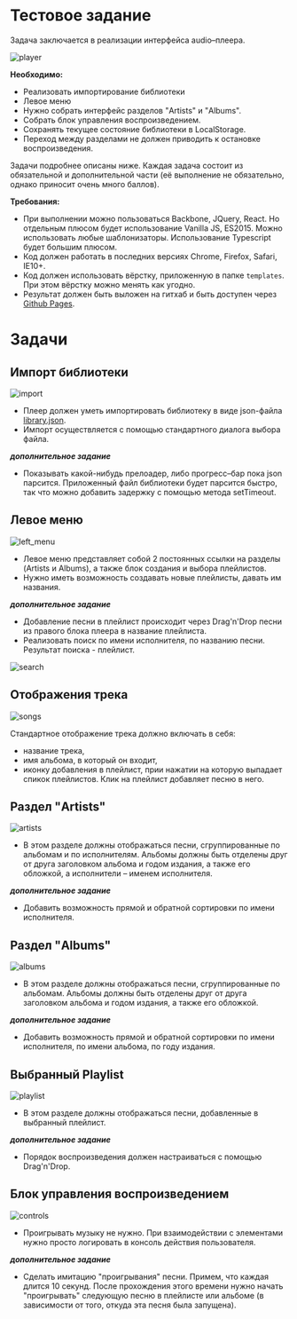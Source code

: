 # Тестовое задание

Задача заключается в реализации интерфейса audio–плеера.

![player](_img_/player.png)

**Необходимо:**

- Реализовать импортирование библиотеки
- Левое меню
- Нужно собрать интерфейс разделов "Artists" и "Albums".
- Собрать блок управления воспроизведением. 
- Сохранять текущее состояние библиотеки в LocalStorage.
- Переход между разделами не должен приводить к остановке воспроизведения.

Задачи подробнее описаны ниже. Каждая задача состоит из обязательной и дополнительной части (её выполнение не обязательно, однако приносит очень много баллов).

**Требования:**

- При выполнении можно пользоваться Backbone, JQuery, React. Но отдельным плюсом будет использование Vanilla JS, ES2015. Можно использовать любые шаблонизаторы. Использование Typescript будет большим плюсом.
- Код должен работать в последних версиях Chrome, Firefox, Safari, IE10+.
- Код должен использовать вёрстку, приложенную в папке `templates`. При этом вёрстку можно менять как угодно.
- Результат должен быть выложен на гитхаб и быть доступен через [Github Pages](https://pages.github.com/).

# Задачи

## Импорт библиотеки

![import](_img_/import.png)

* Плеер должен уметь импортировать библиотеку в виде json-файла [library.json](https://raw.githubusercontent.com/VladimirSemenyuk/target-frontend-test/master/library.json).
* Импорт осуществляется с помощью стандартного диалога выбора файла.

***дополнительное задание***

* Показывать какой-нибудь прелоадер, либо прогресс–бар пока json парсится. Приложенный файл библиотеки будет парсится быстро, так что можно добавить задержку с помощью метода setTimeout.

## Левое меню

![left_menu](_img_/left_menu.png)

* Левое меню представляет собой 2 постоянных ссылки на разделы (Artists и Albums), а также блок создания и выбора плейлистов.
* Нужно иметь возможность создавать новые плейлисты, давать им названия. 

***дополнительное задание***

* Добавление песни в плейлист происходит через Drag'n'Drop песни из правого блока плеера в название плейлиста.
* Реализовать поиск по имени исполнителя, по названию песни. Результат поиска - плейлист.

![search](_img_/search.png)

## Отображения трека

![songs](_img_/songs.png)

Стандартное отображение трека должно включать в себя:
* название трека, 
* имя альбома, в который он входит, 
* иконку добавления в плейлист, прии нажатии на которую выпадает спикок плейлистов. Клик на плейлист добавляет песню в него. 

## Раздел "Artists"

![artists](_img_/artists.png)

* В этом разделе должны отображаться песни, сгруппированные по альбомам и по исполнителям. Альбомы должны быть отделены друг от друга заголовком альбома и годом издания, а также его обложкой, а исполнители – именем исполнителя.

***дополнительное задание***

* Добавить возможность прямой и обратной сортировки по имени исполнителя.

## Раздел "Albums"

![albums](_img_/albums.png)

* В этом разделе должны отображаться песни, сгруппированные по альбомам. Альбомы должны быть отделены друг от друга заголовком альбома и годом издания, а также его обложкой.

***дополнительное задание***

* Добавить возможность прямой и обратной сортировки по имени исполнителя, по имени альбома, по году издания.

## Выбранный Playlist

![playlist](_img_/playlist.png)

* В этом разделе должны отображаться песни, добавленные в выбранный плейлист. 

***дополнительное задание***

* Порядок воспроизведения должен настраиваться с помощью Drag'n'Drop.

## Блок управления воспроизведением

![controls](_img_/controls.png)

* Проигрывать музыку не нужно. При взаимодействии с элементами нужно просто логировать в консоль действия пользователя.

***дополнительное задание***

* Сделать имитацию "проигрывания" песни. Примем, что каждая длится 10 секунд. После прохождения этого времени нужно начать "проигрывать" следующую песню в плейлисте или альбоме (в зависимости от того, откуда эта песня была запущена).
